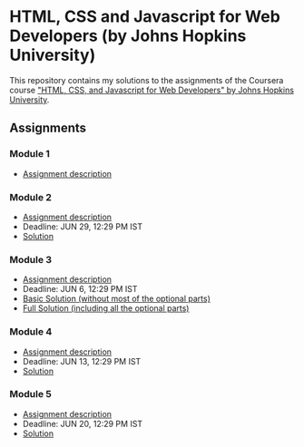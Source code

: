 # HTML, CSS and Javascript for Web Developers (by Johns Hopkins University)

This repository contains my solutions to the assignments of the Coursera course
["HTML, CSS, and Javascript for Web Developers" by Johns Hopkins University](https://www.coursera.org/learn/html-css-javascript-for-web-developers).

## Assignments

### Module 1
* [Assignment description](./Descriptions/assignment1/Assignment-1.md)

### Module 2
* [Assignment description](./Descriptions/assignment2/Assignment-2.md)
* Deadline: JUN 29, 12:29 PM IST
* [Solution](https://Shubham-Pratap-Singh.github.io/coursera-test/mod2_solution/)

### Module 3
* [Assignment description](./Descriptions/assignment3/Assignment-3.md)
* Deadline: JUN 6, 12:29 PM IST
* [Basic Solution (without most of the optional parts)](https://shubhamkatheria11.github.io/coursera-test/mod3_solution/index_basic.html)
* [Full Solution (including all the optional parts)](https://shubhamkatheria11.github.io/coursera-test/mod3_solution/)

### Module 4
* [Assignment description](./Descriptions/assignment4/Assignment-4.md)
* Deadline: JUN 13, 12:29 PM IST
* [Solution](https://shubhamkatheria11.github.io/coursera-test/mod4_solution/)

### Module 5
* [Assignment description](./Descriptions/assignment5/Assignment-5.md)
* Deadline: JUN 20, 12:29 PM IST
* [Solution](https://shubhamkatheria11.github.io/coursera-test/mod5_solution/)
